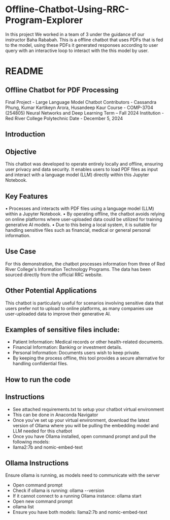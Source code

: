 # Offline-Chatbot-Using-RRC-Program-Explorer
In this project We worked in a team of 3 under the guidance of our instructor Baha Rababah. This is a offline chatbot that uses PDFs that is fed to the model, using these PDFs it generated responses according to user query with an interactive loop to interact with the this model by user.

# README

## Offline Chatbot for PDF Processing

Final Project - Large Language Model Chatbot
Contributors - Cassandra Phung, Kumar Kartikeyn Arora, Husandeep Kaur
Course - COMP-3704 (254805) Neural Networks and Deep Learning
Term – Fall 2024
Institution - Red River College Polytechnic
Date - December 5, 2024

## Introduction

## Objective
This chatbot was developed to operate entirely locally and offline, ensuring user privacy and data security. It enables users to load PDF files as input and interact with a language model (LLM) directly within this Jupyter Notebook.

## Key Features
•	Processes and interacts with PDF files using a language model (LLM) within a Jupyter Notebook.
•	By operating offline, the chatbot avoids relying on online platforms where user-uploaded data could be utilized for training generative AI models.
•	Due to this being a local system, it is suitable for handling sensitive files such as financial, medical or general personal information.

## Use Case
For this demonstration, the chatbot processes information from three of Red River College's Information Technology Programs. The data has been sourced directly from the official RRC website.

## Other Potential Applications
This chatbot is particularly useful for scenarios involving sensitive data that users prefer not to upload to online platforms, as many companies use user-uploaded data to improve their generative AI.

## Examples of sensitive files include:
- Patient Information: Medical records or other health-related documents.
- Financial Information: Banking or investment details.
- Personal Information: Documents users wish to keep private.
- By keeping the process offline, this tool provides a secure alternative for handling confidential files.

## How to run the code

## Instructions
-	See attached requirements.txt to setup your chatbot virtual environment
-	This can be done in Anaconda Navigator
-	Once you’ve set up your virtual environment, download the latest version of Ollama where you will be pulling the embedding model and LLM needed for this chatbot
-	Once you have Ollama installed, open command prompt and pull the following models:
-	llama2:7b and nomic-embed-text

## Ollama Instructions
Ensure ollama is running, as models need to communicate with the server
-	Open command prompt
-	Check if ollama is running: ollama --version
-	If it cannot connect to a running Ollama instance: ollama start
-	Open new command prompt
-	ollama list
-	Ensure you have both models: llama2:7b and nomic-embed-text
